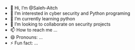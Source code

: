 - 👋 Hi, I’m @Saleh-Aitch
- 👀 I’m interested in cyber security and Python programing
- 🌱 I’m currently learning python
- 💞️ I’m looking to collaborate on security projects
- 📫 How to reach me ...
- 😄 Pronouns: ...
- ⚡ Fun fact: ...

<!---
Saleh-Aitch/Saleh-Aitch is a ✨ special ✨ repository because its `README.md` (this file) appears on your GitHub profile.
You can click the Preview link to take a look at your changes.
--->
